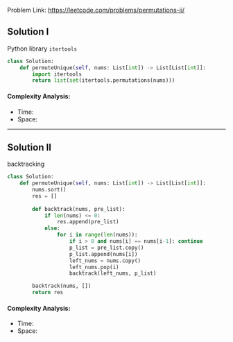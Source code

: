 Problem Link: https://leetcode.com/problems/permutations-ii/



## Solution I
Python library `itertools`

```python
class Solution:
    def permuteUnique(self, nums: List[int]) -> List[List[int]]:
        import itertools
        return list(set(itertools.permutations(nums)))
```

#### Complexity Analysis:
- Time: 
- Space: 

---

## Solution II
backtracking

```python
class Solution:
    def permuteUnique(self, nums: List[int]) -> List[List[int]]:
        nums.sort()
        res = []
        
        def backtrack(nums, pre_list):
            if len(nums) <= 0:
                res.append(pre_list)
            else:
                for i in range(len(nums)):
                    if i > 0 and nums[i] == nums[i-1]: continue
                    p_list = pre_list.copy()
                    p_list.append(nums[i])
                    left_nums = nums.copy()
                    left_nums.pop(i)
                    backtrack(left_nums, p_list)

        backtrack(nums, [])
        return res
```

#### Complexity Analysis:
- Time: 
- Space: 